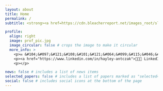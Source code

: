 ```yaml
---
layout: about
title: Home
permalink: /
subtitle: <strong><a href=https://cdn.bleacherreport.net/images_root/slides/photos/000/826/073/644983_display_image.jpg?1301623046>Computer Science @ Stanford </a></strong>

profile:
  align: right
  image: prof_pic.jpg
  image_circular: false # crops the image to make it circular
  more_info: >
    <p>✉️ &#104;&#097;&#121;&#108;&#101;&#121;&#064;&#099;&#115;&#046;&#115;&#116;&#097;&#110;&#102;&#111;&#114;&#100;&#046;&#101;&#100;&#117;</p>
    <p><a href="https://www.linkedin.com/in/hayley-antczak">👩🏽‍💼 LinkedIn</a></p>
    <p></p>

news: false # includes a list of news items 
selected_papers: false # includes a list of papers marked as "selected={true}"
social: false # includes social icons at the bottom of the page
---
```


<!--
Bio/introduction Tell the world about yourself. Link to your favorite [subreddit](http://reddit.com). You can put a picture in, too. The code is already in, just name your picture `prof_pic.jpg` and put it in the `img/` folder. 

Put your address / P.O. box / other info right below your picture. You can also disable any of these elements by editing `profile` property of the YAML header of your `_pages/about.md`. Edit `_bibliography/papers.bib` and Jekyll will render your [publications page](/al-folio/publications/) automatically.

Link to your social media connections, too. This theme is set up to use [Font Awesome icons](https://fontawesome.com/) and [Academicons](https://jpswalsh.github.io/academicons/), like the ones below. Add your Facebook, Twitter, LinkedIn, Google Scholar, or just disable all of them.
-->
